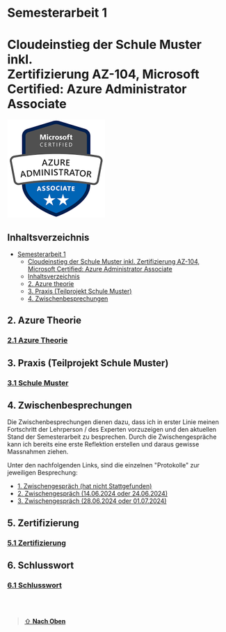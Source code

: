 # Semesterarbeit 1 

# Cloudeinstieg der Schule Muster inkl. <br> Zertifizierung AZ-104, Microsoft Certified: Azure Administrator Associate


![Logo AZ104](Images/AZ104_Image.png)


## Inhaltsverzeichnis

- [Semesterarbeit 1](#semesterarbeit-1)
  - [Cloudeinstieg der Schule Muster inkl.  Zertifizierung AZ-104, Microsoft Certified: Azure Administrator Associate](#cloudeinstieg-der-schule-muster-inkl--zertifizierung-az-104-microsoft-certified-azure-administrator-associate)
  - [Inhaltsverzeichnis](#inhaltsverzeichnis)
  - [2. Azure theorie](#2-azure-theorie)
  - [3. Praxis (Teilprojekt Schule Muster)](#3-praxis-teilprojekt-schule-muster)
  - [4. Zwischenbesprechungen](#4-zwischenbesprechungen)




## 2. Azure Theorie

### [2.1 Azure Theorie](./Azure_Theorie/)


## 3. Praxis (Teilprojekt Schule Muster)

### [3.1 Schule Muster](./Praxis_Schule-Muster/)


## 4. Zwischenbesprechungen

Die Zwischenbesprechungen dienen dazu, dass ich in erster Linie meinen Fortschritt der Lehrperson / des Experten vorzuzeigen und den aktuellen Stand der Semesterarbeit zu besprechen. 
Durch die Zwischengespräche kann ich bereits eine erste Reflektion erstellen und daraus gewisse Massnahmen ziehen. 

Unter den nachfolgenden Links, sind die einzelnen "Protokolle" zur jeweiligen Besprechung:

- [1. Zwischengespräch (hat nicht Stattgefunden)](Zwischenbesprechungen/Zwischenbesprechung1.md)
- [2. Zwischengespräch (14.06.2024 oder 24.06.2024)](Zwischenbesprechungen/Zwischenbesprechung2.md)
- [3. Zwischengespräch (28.06.2024 oder 01.07.2024)](Zwischenbesprechungen/Zwischenbesprechung3.md)

## 5. Zertifizierung

### [5.1 Zertifizierung](Zertifizierung/README.md)


## 6. Schlusswort

### [6.1 Schlusswort](Semesterarbeit_Abschluss.md)

<br>
<br>

> [⇧ **Nach Oben**](https://github.com/Radball-Migi/HF-ITCNE24-SemArbeit1-AZ104-Azure-Administrator-Associate)